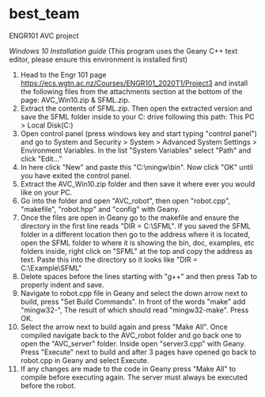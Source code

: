 # best_team
ENGR101 AVC project

*Windows 10 Installation guide*
(This program uses the Geany C++ text editor, please ensure this environment is installed first)
1) Head to the Engr 101 page https://ecs.wgtn.ac.nz/Courses/ENGR101_2020T1/Project3 and install the following files from the attachments section at the bottom of the page: AVC_Win10.zip & SFML.zip.
2) Extract the contents of SFML.zip. Then open the extracted version and save the SFML folder inside to your C: drive following this path: This PC > Local Disk(C:)
3) Open control panel (press windows key and start typing "control panel") and go to System and Security > System > Advanced System Settings > Environment Variables. In the list "System Variables" select "Path" and click "Edit..."
4) In here click "New" and paste this "C:\mingw\bin". Now click "OK" until you have exited the control panel.
5) Extract the AVC_Win10.zip folder and then save it where ever you would like on your PC.
6) Go into the folder and open "AVC_robot", then open "robot.cpp", "makefile", "robot.hpp" and "config" with Geany.
7) Once the files are open in Geany go to the makefile and ensure the directory in the first line reads "DIR = C:\SFML". If you saved the SFML folder in a different location then go to the address where it is located, open the SFML folder to where it is showing the bin, doc, examples, etc folders inside, right click on "SFML" at the top and copy the address as text. 
Paste this into the directory so it looks like "DIR = C:\Example\SFML"
8) Delete spaces before the lines starting with "g++" and then press Tab to properly indent and save.
9) Navigate to robot.cpp file in Geany and select the down arrow next to build, press "Set Build Commands". In front of the words "make" add "mingw32-", The result of which should read "mingw32-make". Press OK.
10) Select the arrow next to build again and press "Make All". Once compiled navigate back to the AVC_robot folder and go back one to open the "AVC_server" folder. Inside open "server3.cpp" with Geany. Press "Execute" next to build and after 3 pages have opened go back to robot.cpp in Geany and select Execute.
11) If any changes are made to the code in Geany press "Make All" to compile before executing again. The server must always be executed before the robot.
